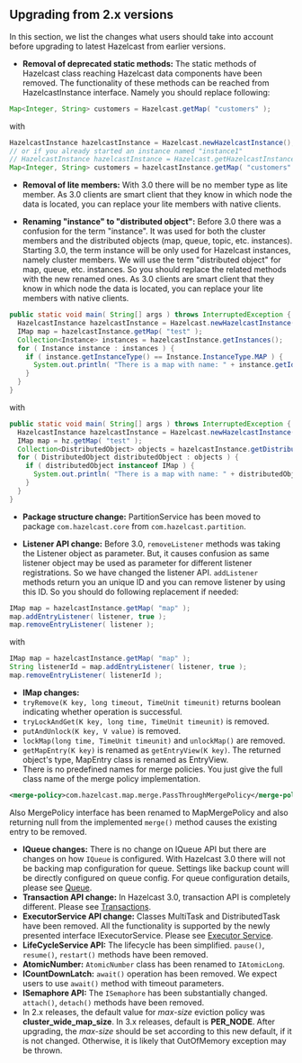 

## Upgrading from 2.x versions


In this section, we list the changes what users should take into account before upgrading to latest Hazelcast from earlier versions.

- **Removal of deprecated static methods:**
The static methods of Hazelcast class reaching Hazelcast data components have been removed. The functionality of these methods can be reached from HazelcastInstance interface. Namely you should replace following:

```java
Map<Integer, String> customers = Hazelcast.getMap( "customers" );
```

with

```java
HazelcastInstance hazelcastInstance = Hazelcast.newHazelcastInstance();
// or if you already started an instance named "instance1"
// HazelcastInstance hazelcastInstance = Hazelcast.getHazelcastInstanceByName( "instance1" );
Map<Integer, String> customers = hazelcastInstance.getMap( "customers" );
```
- **Removal of lite members:**
With 3.0 there will be no member type as lite member. As 3.0 clients are smart client that they know in which node the data is located, you can replace your lite members with native clients.

- **Renaming "instance" to "distributed object":**
Before 3.0 there was a confusion for the term "instance". It was used for both the cluster members and the distributed objects (map, queue, topic, etc. instances). Starting 3.0, the term instance will be only used for Hazelcast instances, namely cluster members. We will use the term "distributed object" for map, queue, etc. instances. So you should replace the related methods with the new renamed ones. As 3.0 clients are smart client that they know in which node the data is located, you can replace your lite members with native clients.

```java
public static void main( String[] args ) throws InterruptedException {
  HazelcastInstance hazelcastInstance = Hazelcast.newHazelcastInstance();
  IMap map = hazelcastInstance.getMap( "test" );
  Collection<Instance> instances = hazelcastInstance.getInstances();
  for ( Instance instance : instances ) {
    if ( instance.getInstanceType() == Instance.InstanceType.MAP ) {
      System.out.println( "There is a map with name: " + instance.getId() );
    }
  }
}
```

with

```java
public static void main( String[] args ) throws InterruptedException {
  HazelcastInstance hazelcastInstance = Hazelcast.newHazelcastInstance();
  IMap map = hz.getMap( "test" );
  Collection<DistributedObject> objects = hazelcastInstance.getDistributedObjects();
  for ( DistributedObject distributedObject : objects ) {
    if ( distributedObject instanceof IMap ) {
      System.out.println( "There is a map with name: " + distributedObject.getName() );
    }
  }
}
```

- **Package structure change:**
PartitionService has been moved to package `com.hazelcast.core` from `com.hazelcast.partition`.


- **Listener API change:**
Before 3.0, `removeListener` methods was taking the Listener object as parameter. But, it causes confusion as same listener object may be used as parameter for different listener registrations. So we have changed the listener API. `addListener` methods return you an unique ID and you can remove listener by using this ID. So you should do following replacement if needed:

```java
IMap map = hazelcastInstance.getMap( "map" );
map.addEntryListener( listener, true );
map.removeEntryListener( listener );
``` 
   
with
	
```java
IMap map = hazelcastInstance.getMap( "map" );
String listenerId = map.addEntryListener( listener, true );
map.removeEntryListener( listenerId );
```

- **IMap changes:**
- `tryRemove(K key, long timeout, TimeUnit timeunit)` returns boolean indicating whether operation is successful.
- `tryLockAndGet(K key, long time, TimeUnit timeunit)` is removed.
- `putAndUnlock(K key, V value)` is removed.
- `lockMap(long time, TimeUnit timeunit)` and `unlockMap()` are removed.
- `getMapEntry(K key)` is renamed as `getEntryView(K key)`. The returned object's type, MapEntry class is renamed as EntryView.
- There is no predefined names for merge policies. You just give the full class name of the merge policy implementation.

```xml
<merge-policy>com.hazelcast.map.merge.PassThroughMergePolicy</merge-policy>
```

Also MergePolicy interface has been renamed to MapMergePolicy and also returning null from the implemented `merge()` method causes the existing entry to be removed.

- **IQueue changes:**
There is no change on IQueue API but there are changes on how `IQueue` is configured. With Hazelcast 3.0 there will not be backing map configuration for queue. Settings like backup count will be directly configured on queue config. For queue configuration details, please see [Queue](#queue).
- **Transaction API change:**
In Hazelcast 3.0, transaction API is completely different. Please see [Transactions](#transactions).
- **ExecutorService API change:**
Classes MultiTask and DistributedTask have been removed. All the functionality is supported by the newly presented interface IExecutorService. Please see [Executor Service](#executor-service).
- **LifeCycleService API:**
The lifecycle has been simplified. `pause()`, `resume()`, `restart()` methods have been removed.
- **AtomicNumber:**
`AtomicNumber` class has been renamed to `IAtomicLong`.
- **ICountDownLatch:**
`await()` operation has been removed. We expect users to use `await()` method with timeout parameters.
- **ISemaphore API:**
The `ISemaphore` has been substantially changed. `attach()`, `detach()` methods have been removed.
- In 2.x releases, the default value for *max-size* eviction policy was **cluster_wide_map_size**. In 3.x releases, default is **PER_NODE**. After upgrading, the *max-size* should be set according to this new default, if it is not changed. Otherwise, it is likely that OutOfMemory exception may be thrown.



